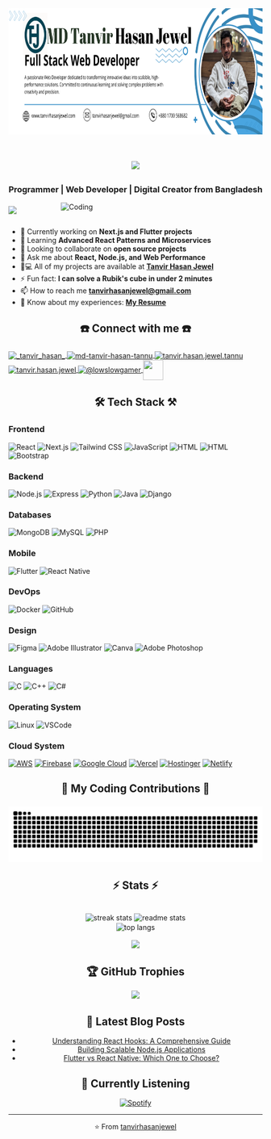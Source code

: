 <div align="center">
<img height="250" src="https://github.com/tanvirhasanjewel/tanvirhasanjewel/blob/main/MD%20Tanvir%20Hasan%20Jewel.png?raw=true" data-hpc="true" class="Box-sc-g0xbh4-0 fzFXnm"/>
</div>

###

<h1 align="center">
  <img src="https://readme-typing-svg.herokuapp.com/?font=Righteous&size=35&center=true&vCenter=true&width=500&height=70&duration=4000&lines=Hi+There!+👋;+I'm+MD+Tanvir+Hasan+Jewel;" />
</h1>

<h3 align="center">Programmer | Web Developer | Digital Creator from Bangladesh</h3>

<img align="right" alt="Coding" width="400" src="https://images.squarespace-cdn.com/content/v1/5769fc401b631bab1addb2ab/1541580611624-TE64QGKRJG8SWAIUS7NS/coding-freak.gif">

###

<div align="left">
  <img src="https://visitor-badge.laobi.icu/badge?page_id=tanvirhasanjewel.tanvirhasanjewel&"  />
</div>

###



###

<p align="left">

- 🔭 Currently working on **Next.js and Flutter projects**
- 🌱 Learning **Advanced React Patterns and Microservices**
- 👯 Looking to collaborate on **open source projects**
- 💬 Ask me about **React, Node.js, and Web Performance**
- 👨💻 All of my projects are available at **[Tanvir Hasan Jewel](https://mdtanvirhasanjewel.netlify.app/)**
- ⚡ Fun fact: **I can solve a Rubik's cube in under 2 minutes**
- 📫 How to reach me **[tanvirhasanjewel@gmail.com](https://mdtanvirhasanjewel.netlify.app/)**
- 📄 Know about my experiences: **[My Resume](https://drive.google.com/file/d/1zB2Zc33Elv4aOXR4dq6ySj9k8lDnnxgr/view?usp=drive_link)**

###

<h2 align="center">☎️ Connect with me ☎️</h2>

###

  <p align="left">

<a href="https://twitter.com/_tanvir_hasan_" target="blank">
<img align="center" src="https://raw.githubusercontent.com/rahuldkjain/github-profile-readme-generator/master/src/images/icons/Social/twitter.svg" alt="_tanvir_hasan_" height="40" width="40" />
</a>
<a href="https://linkedin.com/in/md-tanvir-hasan-tannu" target="blank">
<img align="center" src="https://raw.githubusercontent.com/rahuldkjain/github-profile-readme-generator/master/src/images/icons/Social/linked-in-alt.svg" alt="md-tanvir-hasan-tannu" height="40" width="40" />
</a>
<a href="https://fb.com/tanvir.hasan.jewel.tannu" target="blank">
<img align="center" src="https://raw.githubusercontent.com/rahuldkjain/github-profile-readme-generator/master/src/images/icons/Social/facebook.svg" alt="tanvir.hasan.jewel.tannu" height="40" width="40" />
</a>
<a href="https://instagram.com/tanvir.hasan.jewel" target="blank">
<img align="center" src="https://raw.githubusercontent.com/rahuldkjain/github-profile-readme-generator/master/src/images/icons/Social/instagram.svg" alt="tanvir.hasan.jewel" height="40" width="40" />
</a>
<a href="https://www.youtube.com/c/@lowslowgamer" target="blank">
<img align="center" src="https://raw.githubusercontent.com/rahuldkjain/github-profile-readme-generator/master/src/images/icons/Social/youtube.svg" alt="@lowslowgamer" height="40" width="40" />
</a>
<a href="https://wa.me/qr/VMRUGA3U3TOMD1" target="blank">
<img align="center" src="https://static.vecteezy.com/system/resources/previews/024/398/617/original/whatsapp-logo-icon-isolated-on-transparent-background-free-png.png" height="40" width="40" />
</a>

</p>

###

<h2 align="center">🛠 Tech Stack ⚒️</h2>

### Frontend
![React](https://img.shields.io/badge/-React-61DAFB?logo=react&logoColor=white&style=flat)
![Next.js](https://img.shields.io/badge/-Next.js-000000?logo=next.js&logoColor=white&style=flat)
![Tailwind CSS](https://img.shields.io/badge/-Tailwind_CSS-38B2AC?logo=tailwind-css&logoColor=white&style=flat)
![JavaScript](https://shields.io/badge/JavaScript-F7DF1E?logo=JavaScript&logoColor=000&style=flat-square)
![HTML](https://img.shields.io/badge/HTML-e34c26?style=flat&logo=html5&logoColor=white)
![HTML](https://img.shields.io/badge/HTML5-E34F26?style=flat&logo=html5&logoColor=white)
![Bootstrap](https://img.shields.io/badge/Bootstrap-7952B3?style=flat&logo=bootstrap&logoColor=white)

### Backend
![Node.js](https://img.shields.io/badge/-Node.js-339933?logo=node.js&logoColor=white&style=flat)
![Express](https://img.shields.io/badge/-Express-000000?logo=express&logoColor=white&style=flat)
![Python](https://img.shields.io/badge/-Python-3776AB?logo=python&logoColor=white&style=flat)
![Java](https://img.shields.io/badge/Java-ED8B00?style=flat&logo=openjdk&logoColor=white)
![Django ](https://img.shields.io/badge/Django-092E20?style=flat&logo=django&logoColor=white)

### Databases
![MongoDB](https://img.shields.io/badge/-MongoDB-47A248?logo=mongodb&logoColor=white&style=flat)
![MySQL](https://img.shields.io/badge/-MySQL-4479A1?logo=mysql&logoColor=white&style=flat)
![PHP](https://img.shields.io/badge/PHP-777BB4?logo=php&logoColor=white)

### Mobile
![Flutter](https://img.shields.io/badge/-Flutter-02569B?logo=flutter&logoColor=white&style=flat)
![React Native](https://img.shields.io/badge/-React_Native-61DAFB?logo=react&logoColor=white&style=flat)

### DevOps
![Docker](https://img.shields.io/badge/-Docker-2496ED?logo=docker&logoColor=white&style=flat)
![GitHub](https://img.shields.io/badge/GitHub-181717?style=flat&logo=github&logoColor=white)

### Design
![Figma](https://img.shields.io/badge/figma-%23F24E1E.svg?style=for-the-badge&logo=figma&logoColor=white)
![Adobe Illustrator](https://img.shields.io/badge/adobe%20illustrator-%23FF9A00.svg?style=for-the-badge&logo=adobe%20illustrator&logoColor=white)
![Canva](https://img.shields.io/badge/Canva-%2300C4CC.svg?style=for-the-badge&logo=Canva&logoColor=white)
![Adobe Photoshop](https://img.shields.io/badge/adobe%20photoshop-%2331A8FF.svg?style=for-the-badge&logo=adobe%20photoshop&logoColor=white)

### Languages
![C](https://img.shields.io/badge/c-%2300599C.svg?style=for-the-badge&logo=c&logoColor=white)
![C++](https://img.shields.io/badge/c++-%2300599C.svg?style=for-the-badge&logo=c%2B%2B&logoColor=white)
![C#](https://img.shields.io/badge/c%23-%23239120.svg?style=for-the-badge&logo=csharp&logoColor=white)

### Operating System
![Linux](https://img.shields.io/badge/Linux-FCC624?style=for-the-badge&logo=linux&logoColor=black)
![VSCode](https://img.shields.io/badge/Visual%20Studio%20Code-007ACC?logo=visualstudiocode&logoColor=fff&style=plastic)

### Cloud System
[![AWS](https://img.shields.io/badge/AWS-%23FF9900.svg?logo=amazon-web-services&logoColor=white)](#)
[![Firebase](https://img.shields.io/badge/Firebase-039BE5?logo=Firebase&logoColor=white)](#)
[![Google Cloud](https://img.shields.io/badge/Google%20Cloud-%234285F4.svg?logo=google-cloud&logoColor=white)](#)
[![Vercel](https://img.shields.io/badge/Vercel-%23000000.svg?logo=vercel&logoColor=white)](#)
[![Hostinger](https://img.shields.io/badge/Hostinger-673DE6?logo=hostinger&logoColor=fff)](#)
[![Netlify](https://img.shields.io/badge/Netlify-%23000000.svg?logo=netlify&logoColor=#00C7B7)](#)







###

  <p align="left"> 

</p>

###

<div align="center"> <h2>🐍 My Coding Contributions 🐍</h2>

###

<img src="https://raw.githubusercontent.com/Platane/snk/output/github-contribution-grid-snake.svg" alt="Snake animation" style="max-width: 100%;">

###

<h2 align="center">⚡ Stats ⚡</h2>
<br>

<div align=center>
  <img width=390 src="https://github-readme-streak-stats-salesp07.vercel.app/?user=tanvirhasanjewel&count_private=true&theme=react&border_radius=10" alt="streak stats"/>
  <img width=390 src="https://github-readme-stats-salesp07.vercel.app/api?username=tanvirhasanjewel&count_private=true&show_icons=true&theme=react&rank_icon=github&border_radius=10" alt="readme stats" />
  <br/>
  <img width=325 align="center" src="https://github-readme-stats-salesp07.vercel.app/api/top-langs/?username=tanvirhasanjewel&layout=compact&theme=react&border_radius=10&size_weight=0.5&count_weight=0.5&exclude_repo=github-readme-stats" alt="top langs" />
</div>

<br>

<div align="center">
  <img src="https://github-readme-activity-graph.vercel.app/graph?username=tanvirhasanjewel&theme=react-dark" />
</div>

### <h2 align="center"> 🏆 GitHub Trophies </h>

<div align="center">
  <img src="https://github-profile-trophy.vercel.app/?username=tanvirhasanjewel&theme=onedark&no-frame=true&row=1&column=7" />
</div>

### <h2 align="center"> 📝 Latest Blog Posts </h>

<!-- BLOG-POST-LIST:START -->
- [Understanding React Hooks: A Comprehensive Guide](https://tanvirhasanjewel.com/blog/react-hooks-guide)
- [Building Scalable Node.js Applications](https://tanvirhasanjewel.com/blog/scalable-nodejs)
- [Flutter vs React Native: Which One to Choose?](https://tanvirhasanjewel.com/blog/flutter-vs-react-native)
<!-- BLOG-POST-LIST:END -->

### <h2 align="center"> 🎵 Currently Listening </h>
[![Spotify](https://novatorem.vercel.app/api/spotify)](https://open.spotify.com/user/your-spotify-id)

---

⭐️ From [tanvirhasanjewel](https://github.com/tanvirhasanjewel)
